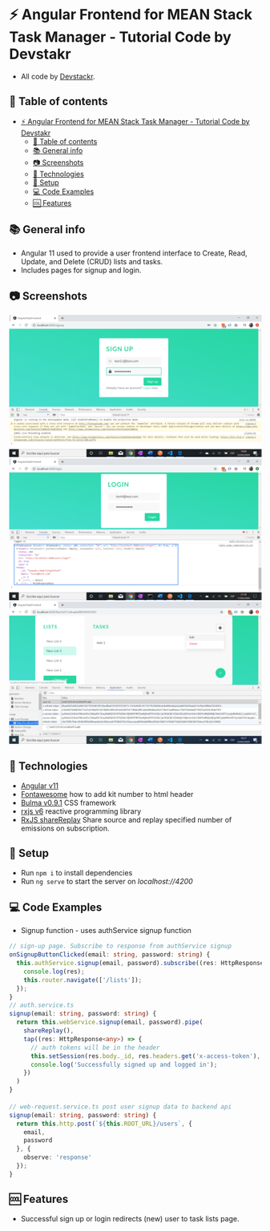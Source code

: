 # :zap: Angular Frontend for MEAN Stack Task Manager - Tutorial Code by Devstakr

* All code by [Devstackr](https://www.youtube.com/channel/UCbwsS1m4Hib6R-9F1alus_A/featured).

## :page_facing_up: Table of contents

* [:zap: Angular Frontend for MEAN Stack Task Manager - Tutorial Code by Devstakr](#zap-angular-frontend-for-mean-stack-task-manager---tutorial-code-by-devstakr)
  * [:page_facing_up: Table of contents](#page_facing_up-table-of-contents)
  * [:books: General info](#books-general-info)
  * [:camera: Screenshots](#camera-screenshots)
  * [:signal_strength: Technologies](#signal_strength-technologies)
  * [:floppy_disk: Setup](#floppy_disk-setup)
  * [:computer: Code Examples](#computer-code-examples)
  * [:cool: Features](#cool-features)

## :books: General info

* Angular 11 used to provide a user frontend interface to Create, Read, Update, and Delete (CRUD) lists and tasks.
* Includes pages for signup and login.

## :camera: Screenshots

![Angular page](./img/signup.png)
![Angular page](./img/login.png)
![Angular page](./img/lists-tokens.png)

## :signal_strength: Technologies

* [Angular v11](https://angular.io/)
* [Fontawesome](https://fontawesome.com/kits/b7c269bd48/use) how to add kit number to html header
* [Bulma v0.9.1](https://bulma.io/documentation/) CSS framework
* [rxjs v6](https://angular.io/guide/rx-library) reactive programming library
* [RxJS shareReplay](https://www.learnrxjs.io/learn-rxjs/operators/multicasting/sharereplay) Share source and replay specified number of emissions on subscription.

## :floppy_disk: Setup

* Run `npm i` to install dependencies
* Run `ng serve` to start the server on _localhost://4200_

## :computer: Code Examples

* Signup function - uses authService signup function

```typescript
// sign-up page. Subscribe to response from authService signup
onSignupButtonClicked(email: string, password: string) {
  this.authService.signup(email, password).subscribe((res: HttpResponse<any>) => {
    console.log(res);
    this.router.navigate(['/lists']);
  });
}
// auth.service.ts
signup(email: string, password: string) {
  return this.webService.signup(email, password).pipe(
    shareReplay(),
    tap((res: HttpResponse<any>) => {
      // auth tokens will be in the header
      this.setSession(res.body._id, res.headers.get('x-access-token'), res.headers.get('x-refresh-token'));
      console.log('Successfully signed up and logged in');
    })
  )
}

// web-request.service.ts post user signup data to backend api
signup(email: string, password: string) {
  return this.http.post(`${this.ROOT_URL}/users`, {
    email,
    password
  }, {
    observe: 'response'
  });
}
```

## :cool: Features

* Successful sign up or login redirects (new) user to task lists page.
